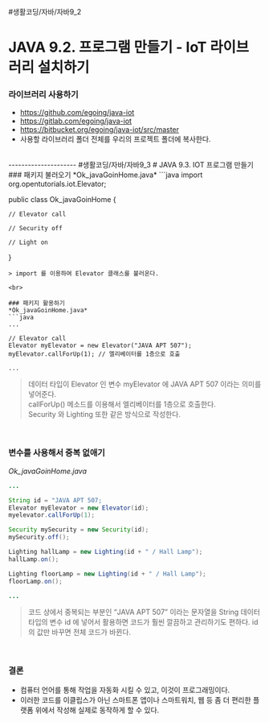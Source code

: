 #생활코딩/자바/자바9_2
# JAVA 9.2. 프로그램 만들기 - IoT 라이브러리 설치하기
### 라이브러리 사용하기
- https://github.com/egoing/java-iot
- https://gitlab.com/egoing/java-iot
- https://bitbucket.org/egoing/java-iot/src/master
- 사용할 라이브러리 폴더 전체를 우리의 프로젝트 폴더에 복사한다.

<br>
---------------------
#생활코딩/자바/자바9_3
# JAVA 9.3. IOT 프로그램 만들기
### 패키지 불러오기
*Ok_javaGoinHome.java*
```java
import org.opentutorials.iot.Elevator;

public class Ok_javaGoinHome {

    // Elevator call

    // Security off

    // Light on

}
```
> import 를 이용하여 Elevator 클래스를 불러온다.  

<br>

### 패키지 활용하기
*Ok_javaGoinHome.java*
```java
...

// Elevator call
Elevator myElevator = new Elevator("JAVA APT 507");
myElevator.callForUp(1); // 엘리베이터를 1층으로 호출 

...
```
> 데이터 타입이 Elevator 인 변수 myElevator 에 JAVA APT 507 이라는 의미를 넣어준다.  
> callForUp() 메소드를 이용해서 엘리베이터를 1층으로 호출한다.  
> Security 와 Lighting 또한 같은 방식으로 작성한다.  

<br>

### 변수를 사용해서 중복 없애기
*Ok_javaGoinHome.java*
```java
...

String id = "JAVA APT 507;
Elevator myElevator = new Elevator(id);
myelevator.callForUp(1);

Security mySecurity = new Security(id);
mySecurity.off();

Lighting hallLamp = new Lighting(id + " / Hall Lamp");
hallLamp.on();

Lighting floorLamp = new Lighting(id + " / Hall Lamp");
floorLamp.on();

...
```
> 코드 상에서 중복되는 부분인 “JAVA APT 507” 이라는 문자열을 String 데이터 타입의 변수 id 에 넣어서 활용하면 코드가 훨씬 깔끔하고 관리하기도 편하다. id 의 값만 바꾸면 전체 코드가 바뀐다.  

<br>

### 결론
- 컴퓨터 언어를 통해 작업을 자동화 시킬 수 있고, 이것이 프로그래밍이다.
- 이러한 코드를 이클립스가 아닌 스마트폰 앱이나 스마트워치, 웹 등 좀 더 편리한 플랫폼 위에서 작성해 실제로 동작하게 할 수 있다.
